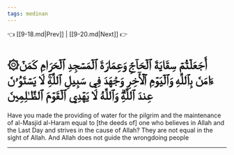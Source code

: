 ```yaml
---
tags: medinan
---
```


👈 [[9-18.md|Prev]] | [[9-20.md|Next]] 👉

# ۞أَجَعَلۡتُمۡ سِقَايَةَ ٱلۡحَآجِّ وَعِمَارَةَ ٱلۡمَسۡجِدِ ٱلۡحَرَامِ كَمَنۡ ءَامَنَ بِٱللَّهِ وَٱلۡيَوۡمِ ٱلۡأٓخِرِ وَجَٰهَدَ فِي سَبِيلِ ٱللَّهِۚ لَا يَسۡتَوُۥنَ عِندَ ٱللَّهِۗ وَٱللَّهُ لَا يَهۡدِي ٱلۡقَوۡمَ ٱلظَّـٰلِمِينَ

Have you made the providing of water for the pilgrim and the maintenance of al-Masjid al-Haram equal to [the deeds of] one who believes in Allah and the Last Day and strives in the cause of Allah? They are not equal in the sight of Allah. And Allah does not guide the wrongdoing people

---

